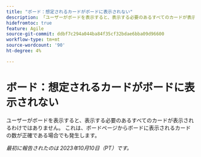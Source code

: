 ```yaml
---
title: "ボード：想定されるカードがボードに表示されない"
description: 「ユーザーがボードを表示すると、表示する必要のあるすべてのカードが表示されるわけではありません。 これは、ボードのページからボードに表示されるカードの数が正確であっても発生します。
hidefromtoc: true
feature: Agile
source-git-commit: ddbf7c294a044ba84f35cf32bdae6bba09d96600
workflow-type: tm+mt
source-wordcount: '90'
ht-degree: 4%

---
```



# ボード：想定されるカードがボードに表示されない

ユーザーがボードを表示すると、表示する必要のあるすべてのカードが表示されるわけではありません。 これは、ボードページからボードに表示されるカードの数が正確である場合でも発生します。

_最初に報告されたのは 2023年10月10日（PT）です。_
